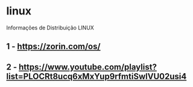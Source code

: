 # linux
Informações de Distribuição LINUX

## 1 - https://zorin.com/os/

## 2 - https://www.youtube.com/playlist?list=PLOCRt8ucq6xMxYup9rfmtiSwlVU02usi4
